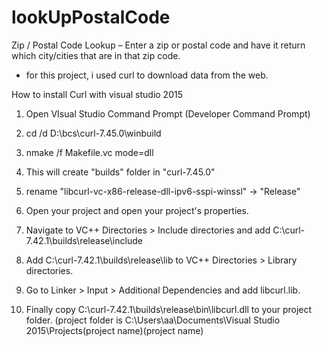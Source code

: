 # lookUpPostalCode

Zip / Postal Code Lookup – Enter a zip or postal code and have it return which city/cities that are in that zip code.

- for this project, i used curl to download data from the web.

How to install Curl with visual studio 2015
1. Open VIsual Studio Command Prompt (Developer Command Prompt)

2. cd /d D:\bcs\curl-7.45.0\winbuild

3. nmake /f Makefile.vc mode=dll

4. This will create "builds" folder in "curl-7.45.0"

5. rename "libcurl-vc-x86-release-dll-ipv6-sspi-winssl" -> "Release"

6. Open your project and open your project's properties.

7. Navigate to VC++ Directories > Include directories and add C:\curl-7.42.1\builds\release\include

8. Add C:\curl-7.42.1\builds\release\lib to VC++ Directories > Library directories.

9. Go to Linker > Input > Additional Dependencies and add libcurl.lib.

10. Finally copy C:\curl-7.42.1\builds\release\bin\libcurl.dll to your project folder.
(project folder is
C:\Users\aa\Documents\Visual Studio 2015\Projects\(project name)\(project name)
